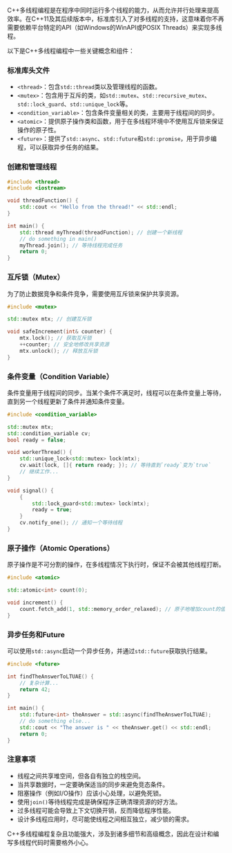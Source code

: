 C++多线程编程是在程序中同时运行多个线程的能力，从而允许并行处理来提高效率。在C++11及其后续版本中，标准库引入了对多线程的支持，这意味着你不再需要依赖平台特定的API（如Windows的WinAPI或POSIX Threads）来实现多线程。

以下是C++多线程编程中一些关键概念和组件：

### 标准库头文件

- `<thread>`：包含`std::thread`类以及管理线程的函数。
- `<mutex>`：包含用于互斥的类，如`std::mutex`、`std::recursive_mutex`、`std::lock_guard`、`std::unique_lock`等。
- `<condition_variable>`：包含条件变量相关的类，主要用于线程间的同步。
- `<atomic>`：提供原子操作类和函数，用于在多线程环境中不使用互斥锁来保证操作的原子性。
- `<future>`：提供了`std::async`、`std::future`和`std::promise`，用于异步编程，可以获取异步任务的结果。

### 创建和管理线程

```cpp
#include <thread>
#include <iostream>

void threadFunction() {
    std::cout << "Hello from the thread!" << std::endl;
}

int main() {
    std::thread myThread(threadFunction); // 创建一个新线程
    // do something in main()
    myThread.join(); // 等待线程完成任务
    return 0;
}
```

### 互斥锁（Mutex）

为了防止数据竞争和条件竞争，需要使用互斥锁来保护共享资源。
```cpp
#include <mutex>

std::mutex mtx; // 创建互斥锁

void safeIncrement(int& counter) {
    mtx.lock(); // 获取互斥锁
    ++counter; // 安全地修改共享资源
    mtx.unlock(); // 释放互斥锁
}

```

### 条件变量（Condition Variable）

条件变量用于线程间的同步。当某个条件不满足时，线程可以在条件变量上等待，直到另一个线程更新了条件并通知条件变量。
```cpp
#include <condition_variable>

std::mutex mtx;
std::condition_variable cv;
bool ready = false;

void workerThread() {
    std::unique_lock<std::mutex> lock(mtx);
    cv.wait(lock, []{ return ready; }); // 等待直到`ready`变为`true`
    // 继续工作...
}

void signal() {
    {
        std::lock_guard<std::mutex> lock(mtx);
        ready = true;
    }
    cv.notify_one(); // 通知一个等待线程
}

```

### 原子操作（Atomic Operations）

原子操作是不可分割的操作，在多线程情况下执行时，保证不会被其他线程打断。
```cpp
#include <atomic>

std::atomic<int> count(0);

void increment() {
    count.fetch_add(1, std::memory_order_relaxed); // 原子地增加count的值
}

```
### 异步任务和Future

可以使用`std::async`启动一个异步任务，并通过`std::future`获取执行结果。
```cpp
#include <future>

int findTheAnswerToLTUAE() {
    // 复杂计算...
    return 42;
}

int main() {
    std::future<int> theAnswer = std::async(findTheAnswerToLTUAE);
    // do something else...
    std::cout << "The answer is " << theAnswer.get() << std::endl;
    return 0;
}

```
### 注意事项

- 线程之间共享堆空间，但各自有独立的栈空间。
- 当共享数据时，一定要确保适当的同步来避免竞态条件。
- 阻塞操作（例如I/O操作）应该小心处理，以避免死锁。
- 使用`join()`等待线程完成是确保程序正确清理资源的好方法。
- 过多线程可能会导致上下文切换开销，反而降低程序性能。
- 设计多线程应用时，尽可能使线程之间相互独立，减少锁的需求。

C++多线程编程复杂且功能强大，涉及到诸多细节和高级概念，因此在设计和编写多线程代码时需要格外小心。